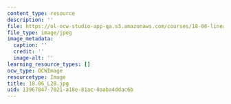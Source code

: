```yaml
---
content_type: resource
description: ''
file: https://ol-ocw-studio-app-qa.s3.amazonaws.com/courses/18-06-linear-algebra-spring-2010/139678477021a18e81ac0aaba4ddac6b_18.06_L28.jpg
file_type: image/jpeg
image_metadata:
  caption: ''
  credit: ''
  image-alt: ''
learning_resource_types: []
ocw_type: OCWImage
resourcetype: Image
title: 18.06_L28.jpg
uid: 13967847-7021-a18e-81ac-0aaba4ddac6b
---
```

